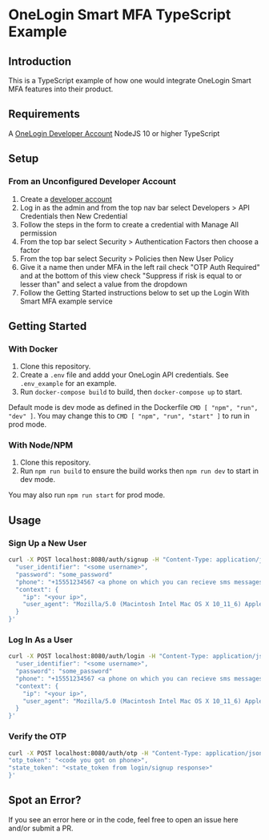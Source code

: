 # OneLogin Smart MFA TypeScript Example

## Introduction

This is a TypeScript example of how one would integrate OneLogin Smart MFA features into their product.

## Requirements

A [OneLogin Developer Account](https://www.onelogin.com/developer-signup?utm_medium=web&utm_source=devsite&utm_campaign=freedeveloperaccount&utm_content=headernav)
NodeJS 10 or higher
TypeScript

## Setup

### From an Unconfigured Developer Account

1. Create a [developer account](https://www.onelogin.com/developer-signup?utm_medium=web&utm_source=devsite&utm_campaign=freedeveloperaccount&utm_content=headernav)
2. Log in as the admin and from the top nav bar select Developers > API Credentials then New Credential
3. Follow the steps in the form to create a credential with Manage All permission
4. From the top bar select Security > Authentication Factors then choose a factor
5. From the top bar select Security > Policies then New User Policy
6. Give it a name then under MFA in the left rail  check "OTP Auth Required" and at the bottom of this view check "Suppress if risk is equal to or lesser than" and select a value from the dropdown
7. Follow the Getting Started instructions below to set up the Login With Smart MFA example service

## Getting Started

### With Docker

1. Clone this repository.
2. Create a `.env` file and addd your OneLogin API credentials. See `.env_example` for an example.
3. Run `docker-compose build` to build, then `docker-compose up` to start.

Default mode is dev mode as defined in the Dockerfile `CMD [ "npm", "run", "dev" ]`.
You may change this to `CMD [ "npm", "run", "start" ]` to run in prod mode.

### With Node/NPM

1. Clone this repository.
2. Run `npm run build` to ensure the build works then `npm run dev` to start in dev mode.

You may also run `npm run start` for prod mode.

## Usage

### Sign Up a New User

```bash
curl -X POST localhost:8080/auth/signup -H "Content-Type: application/json" -d'{
  "user_identifier": "<some username>",
  "password": "some_password"
  "phone": "+15551234567 <a phone on which you can recieve sms messages>",
  "context": {
    "ip": "<your ip>",
    "user_agent": "Mozilla/5.0 (Macintosh Intel Mac OS X 10_11_6) AppleWebKit/537.36 (KHTML, like Gecko) Chrome/56.0.2924.87 Safari/537.36"
  }
}'
```

### Log In As a User

```bash
curl -X POST localhost:8080/auth/login -H "Content-Type: application/json" -d'{
  "user_identifier": "<some username>",
  "password": "some_password"
  "phone": "+15551234567 <a phone on which you can recieve sms messages>",
  "context": {
    "ip": "<your ip>",
    "user_agent": "Mozilla/5.0 (Macintosh Intel Mac OS X 10_11_6) AppleWebKit/537.36 (KHTML, like Gecko) Chrome/56.0.2924.87 Safari/537.36"
  }
}'
```

### Verify the OTP

```bash
curl -X POST localhost:8080/auth/otp -H "Content-Type: application/json" -d'{  
"otp_token": "<code you got on phone>",
"state_token": "<state_token from login/signup response>"
}'
```

## Spot an Error?

If you see an error here or in the code, feel free to open an issue here and/or submit a PR.
